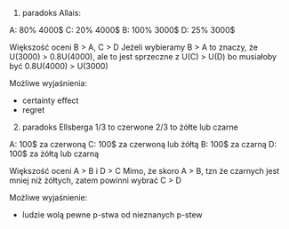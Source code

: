 1. paradoks Allais:

  A: 80% 4000$    C: 20% 4000$
  B: 100% 3000$   D: 25% 3000$

Większość oceni B > A, C > D
Jeżeli wybieramy B > A to znaczy, że U(3000) > 0.8U(4000), ale to jest
sprzeczne z U(C) > U(D) bo musiałoby być 0.8U(4000) > U(3000)

Możliwe wyjaśnienia:
  - certainty effect
  - regret


2. paradoks Ellsberga
  1/3 to czerwone
  2/3 to żółte lub czarne

  A: 100$ za czerwoną   C: 100$ za czerwoną lub żółtą
  B: 100$ za czarną     D: 100$ za żółtą lub czarną

Większość oceni A > B i D > C
Mimo, że skoro A > B, tzn że czarnych jest mniej niż żółtych, zatem powinni wybrać C > D

Możliwe wyjaśnienie:
  - ludzie wolą pewne p-stwa od nieznanych p-stew